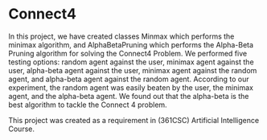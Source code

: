 # Connect4

In this project, we have created classes Minmax which performs the minimax algorithm, and AlphaBetaPruning which performs the Alpha-Beta Pruning algorithm for solving the Connect4 Problem. We performed five testing options: random agent against the user, minimax agent against the user, alpha-beta agent against the user, minimax agent against the random agent, and alpha-beta agent against the random agent. According to our experiment, the random agent was easily beaten by the user, the minimax agent, and the alpha-beta agent. We found out that the alpha-beta is the best algorithm to tackle the Connect 4 problem.

This project was created as a requirement in (361CSC) Artificial Intelligence Course.
